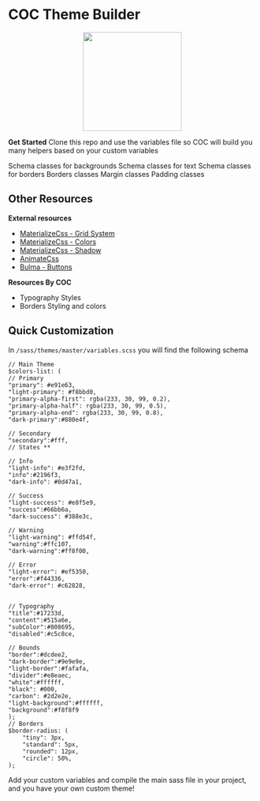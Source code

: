 


# COC Theme Builder
<p align="center">
  <img width="200" height="200" src="https://avatars2.githubusercontent.com/u/44804821?s=400&u=c2252c15889114f4fa1128f60b3156e9f1f2131e&v=4">
</p>

**Get Started**
Clone this repo and use the variables file so COC will build you many helpers based on your custom variables

Schema classes for backgrounds
Schema classes for text
Schema classes for borders
Borders classes
Margin classes
Padding classes

## Other Resources

**External resources**
 - [MaterializeCss - Grid System](https://materializecss.com/grid.html)
 - [MaterializeCss - Colors](https://materializecss.com/color.html)
 - [MaterializeCss - Shadow](https://materializecss.com/shadow.html)
 - [AnimateCss](https://daneden.github.io/animate.css/)
 - [Bulma - Buttons](https://bulma.io/documentation/elements/button/)
 
 **Resources By COC**
 - Typography Styles
 - Borders Styling and colors

## Quick Customization

In `/sass/themes/master/variables.scss` you will find the following schema

    // Main Theme
    $colors-list: (
    // Primary
    "primary": #e91e63,
    "light-primary": #f8bbd0,
    "primary-alpha-first": rgba(233, 30, 99, 0.2),
    "primary-alpha-half": rgba(233, 30, 99, 0.5),
    "primary-alpha-end": rgba(233, 30, 99, 0.8),
    "dark-primary":#880e4f,
    
    // Secondary
    "secondary":#fff,
    // States **
    
    // Info
    "light-info": #e3f2fd,
    "info":#2196f3,
    "dark-info": #0d47a1,
    
    // Success
    "light-success": #e8f5e9,
    "success":#66bb6a,
    "dark-success": #388e3c,
    
    // Warning
    "light-warning": #ffd54f,
    "warning":#ffc107,
    "dark-warning":#ff8f00,
    
    // Error
    "light-error": #ef5350,
    "error":#f44336,
    "dark-error": #c62828,
    
    
    // Typography
    "title":#17233d,
    "content":#515a6e,
    "subColor":#808695,
    "disabled":#c5c8ce,
    
    // Bounds
    "border":#dcdee2,
    "dark-border":#9e9e9e,
    "light-border":#fafafa,
    "divider":#e8eaec,
    "white":#ffffff,
    "black": #000,
    "carbon": #2d2e2e,
    "light-background":#ffffff,
    "background":#f8f8f9
    );
    // Borders
    $border-radius: (
    	"tiny": 3px,
    	"standard": 5px,
    	"rounded": 12px,
    	"circle": 50%,
    );
Add your custom variables and compile the main sass file in your project, and you have your own custom theme!